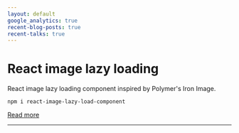```yaml
---
layout: default
google_analytics: true
recent-blog-posts: true
recent-talks: true
---
```


# [](#header-1)React image lazy loading

React image lazy loading component inspired by Polymer's Iron Image.
```
npm i react-image-lazy-load-component
```
[Read more](react-image-lazy-load)
* * *
